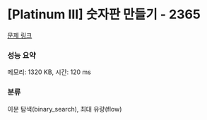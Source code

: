 # [Platinum III] 숫자판 만들기 - 2365 

[문제 링크](https://www.acmicpc.net/problem/2365) 

### 성능 요약

메모리: 1320 KB, 시간: 120 ms

### 분류

이분 탐색(binary_search), 최대 유량(flow)

